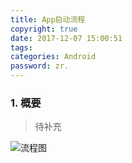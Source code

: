 ```yaml
---
title: App启动流程
copyright: true
date: 2017-12-07 15:00:51
tags:
categories: Android
password: zr.
---
```


### 1. 概要

> 待补充



![流程图](http://otqux1hnn.bkt.clouddn.com/rangerzhou/180511/app_launch_summary.jpg)